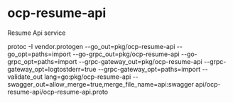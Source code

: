 # ocp-resume-api
Resume Api service


protoc -I vendor.protogen --go_out=pkg/ocp-resume-api --go_opt=paths=import --go-grpc_out=pkg/ocp-resume-api --go-grpc_opt=paths=import --grpc-gateway_out=pkg/ocp-resume-api --grpc-gateway_opt=logtostderr=true --grpc-gateway_opt=paths=import --validate_out lang=go:pkg/ocp-resume-api --swagger_out=allow_merge=true,merge_file_name=api:swagger api/ocp-resume-api/ocp-resume-api.proto